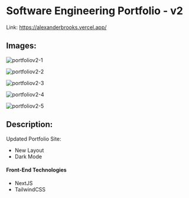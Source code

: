 # Software Engineering Portfolio - v2

Link: https://alexanderbrooks.vercel.app/

## Images:
![portfoliov2-1](https://user-images.githubusercontent.com/47277927/156074174-917c5413-1c19-4c38-94b4-e273d1472dec.png)

![portfoliov2-2](https://user-images.githubusercontent.com/47277927/156074193-495e379b-89f1-404e-ab6c-dd2012f34246.png)

![portfoliov2-3](https://user-images.githubusercontent.com/47277927/156074200-c464cbe7-0368-4ffc-a269-c104cb4994af.png)

![portfoliov2-4](https://user-images.githubusercontent.com/47277927/156074211-46be1e17-c748-4a4f-ae05-42fb0e527eaa.png)

![portfoliov2-5](https://user-images.githubusercontent.com/47277927/156074223-a5c5a5f7-4329-4c83-9580-92021811f275.png)

## Description:

Updated Portfolio Site:
- New Layout
- Dark Mode

#### Front-End Technologies

- NextJS
- TailwindCSS
